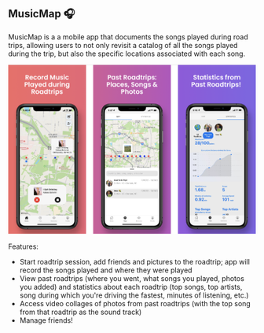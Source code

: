 ## MusicMap 🎧
MusicMap is a a mobile app that documents the songs played during road trips, allowing users to not only revisit a catalog of all the songs played during the trip, but also the specific locations associated with each song. 

![](client/assets/app-mockup.png)

Features: 

* Start roadtrip session, add friends and pictures to the roadtrip; app will record the songs played and where they were played
* View past roadtrips (where you went, what songs you played, photos you added) and statistics about each roadtrip (top songs, top artists, song during which you're driving the fastest, minutes of listening, etc.)
* Access video collages of photos from past roadtrips (with the top song from that roadtrip as the sound track)
* Manage friends! 
